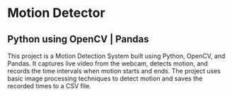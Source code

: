# Motion Detector
## Python using OpenCV | Pandas

This project is a Motion Detection System built using Python, OpenCV, and Pandas. It captures live video from the webcam, detects motion, and records the time intervals when motion starts and ends. The project uses basic image processing techniques to detect motion and saves the recorded times to a CSV file.
